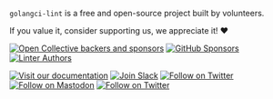 `golangci-lint` is a free and open-source project built by volunteers.

If you value it, consider supporting us, we appreciate it! :heart:

[![Open Collective backers and sponsors](https://img.shields.io/badge/OpenCollective-Donate-blue?logo=opencollective&style=for-the-badge)](https://opencollective.com/golangci-lint)
[![GitHub Sponsors](https://img.shields.io/badge/GitHub-Donate-blue?logo=github&style=for-the-badge)](https://github.com/sponsors/golangci)
[![Linter Authors](https://img.shields.io/badge/Linter_Authors-Donate-blue?style=for-the-badge)](https://golangci-lint.run/product/thanks/)

[![Visit our documentation](https://img.shields.io/badge/documentation-5865F2?style=for-the-badge&logo=firefox&logoColor=white)](https://golangci-lint.run/)
[![Join Slack](https://img.shields.io/badge/Slack-4285F4?style=for-the-badge&logo=slack&logoColor=white)](https://gophers.slack.com/archives/CS0TBRKPC)
[![Follow on Twitter](https://img.shields.io/badge/bluesky-0886fe?style=for-the-badge&logo=bluesky&logoColor=white)](https://bsky.app/profile/golangci-lint.run)
[![Follow on Mastodon](https://img.shields.io/badge/mastodon-6364FF?style=for-the-badge&logo=mastodon&logoColor=white)](https://fosstodon.org/@golangcilint)
[![Follow on Twitter](https://img.shields.io/badge/twitter-1DA1F2?style=for-the-badge&logo=twitter&logoColor=white)](https://twitter.com/golangci)
